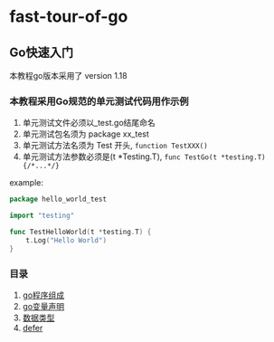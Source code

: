 # fast-tour-of-go
## Go快速入门
本教程go版本采用了 version 1.18
### 本教程采用Go规范的单元测试代码用作示例
1. 单元测试文件必须以_test.go结尾命名
2. 单元测试包名须为 package xx_test
3. 单元测试方法名须为 Test 开头, `function TestXXX()`
4. 单元测试方法参数必须是(t *Testing.T), `func TestGo(t *testing.T){/*...*/}`

example:

```go
package hello_world_test

import "testing"

func TestHelloWorld(t *testing.T) {
	t.Log("Hello World")
}
```

### 目录
1. [go程序组成](https://github.com/thatshinji/fast-tour-of-go/tree/main/src/program_composition)
2. [go变量声明](https://github.com/thatshinji/fast-tour-of-go/tree/main/src/declaration)
3. [数据类型](https://github.com/thatshinji/fast-tour-of-go/tree/main/src/data_type)
4. [defer](https://github.com/thatshinji/fast-tour-of-go/tree/main/src/deferred)